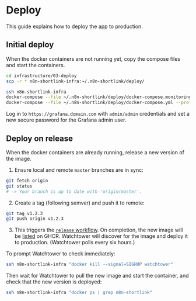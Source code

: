 # Deploy

This guide explains how to deploy the app to production.

## Initial deploy

When the docker containers are not running yet, copy the compose files and start the containers.

```sh
cd infrastructure/03-deploy
scp -r * n8n-shortlink-infra:~/.n8n-shortlink/deploy/

ssh n8n-shortlink-infra
docker-compose --file ~/.n8n-shortlink/deploy/docker-compose.monitoring.yml up --detach
docker-compose --file ~/.n8n-shortlink/deploy/docker-compose.yml --profile production up --detach
```

Log in to `https://grafana.domain.com` with `admin/admin` credentials and set a new secure password for the Grafana admin user.

## Deploy on release

When the docker containers are already running, release a new version of the image.

1. Ensure local and remote `master` branches are in sync:

```sh
git fetch origin
git status
# -> Your branch is up to date with 'origin/master'.
```

2. Create a tag (following semver) and push it to remote:

```sh
git tag v1.2.3
git push origin v1.2.3
```

3. This triggers the [`release` workflow](https://github.com/ivov/n8n-shortlink/actions/workflows/release.yml). On completion, the new image will be [listed](https://github.com/ivov/n8n-shortlink/pkgs/container/n8n-shortlink) on GHCR. Watchtower will discover for the image and deploy it to production. (Watchtower polls every six hours.)

To prompt Watchtower to check immediately:

```sh
ssh n8n-shortlink-infra "docker kill --signal=SIGHUP watchtower"
```

Then wait for Watchtower to pull the new image and start the container, and check that the new version is deployed:

```sh
ssh n8n-shortlink-infra "docker ps | grep n8n-shortlink"
```

